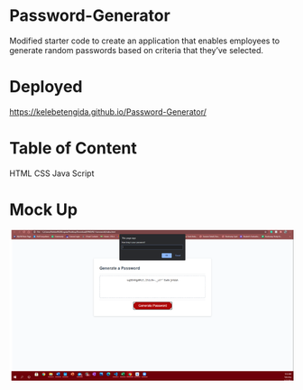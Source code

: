 # Password-Generator
Modified starter code to create an application that enables employees to generate random passwords based on criteria that they’ve selected.

# Deployed 

https://kelebetengida.github.io/Password-Generator/


# Table of Content 

HTML
CSS
Java Script 

# Mock Up 

<img src="./assets/images/Paawordgen.png"></img>
